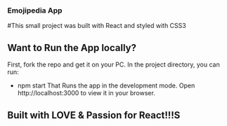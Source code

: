 ### Emojipedia App
#This small project was built with React and styled with CSS3

## Want to Run the App locally?
First, fork the repo and get it on your PC. In the project directory, you can run:

* npm start
That Runs the app in the development mode.
Open http://localhost:3000 to view it in your browser.

## Built with LOVE & Passion for React!!!S